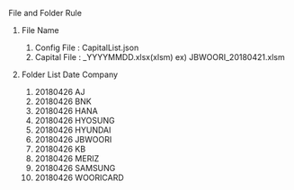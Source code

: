File and Folder Rule

1. File Name
   01) Config File : CapitalList.json
   02) Capital File : <FolderName>_YYYYMMDD.xlsx(xlsm)
       ex) JBWOORI_20180421.xlsm

2. Folder List
       Date     Company 
   01) 20180426 AJ
   02) 20180426 BNK
   03) 20180426 HANA
   04) 20180426 HYOSUNG
   05) 20180426 HYUNDAI
   06) 20180426 JBWOORI
   07) 20180426 KB
   08) 20180426 MERIZ
   09) 20180426 SAMSUNG
   10) 20180426 WOORICARD